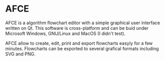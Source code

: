 AFCE
====

AFCE is a algorithm flowchart editor with a simple graphical user interface written on Qt. This software is cross-platform and can be buid under Microsoft Windows, GNU/Linux and MacOS (I didn't test).

AFCE allow to create, edit, print and export flowcharts easyly for a few minutes. Flowcharts can be exported to several grafical formats including SVG and PNG.
